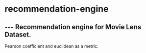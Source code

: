 # recommendation-engine

--- Recommendation engine for Movie Lens Dataset.
--- 

Pearson coefficient and euclidean as a metric.
